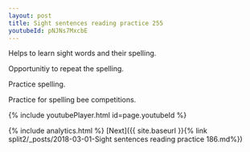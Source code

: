 ```yaml
---
layout: post
title: Sight sentences reading practice 255
youtubeId: pNJNs7MxcbE
---
```

 
 
Helps to learn sight words and their spelling.

Opportunitiy to repeat the spelling. 

Practice spelling. 
 
Practice for spelling bee competitions. 
 
{% include youtubePlayer.html id=page.youtubeId %}
 
 
{% include analytics.html %} 
[Next]({{ site.baseurl }}{% link  split2/_posts/2018-03-01-Sight sentences reading practice 186.md%})
 
